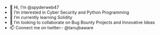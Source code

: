 - 👋 Hi, I’m @spyderweb47
- 👀 I’m interested in Cyber Security and Python Programming
- 🌱 I’m currently learning Solidity
- 💞️ I’m looking to collaborate on Bug Bounty Projects and Innovative Ideas
- 📫 Connect me on twitter:- @tanujbaware

<!---
spyderweb47/spyderweb47 is a ✨ special ✨ repository because its `README.md` (this file) appears on your GitHub profile.
You can click the Preview link to take a look at your changes.
--->
